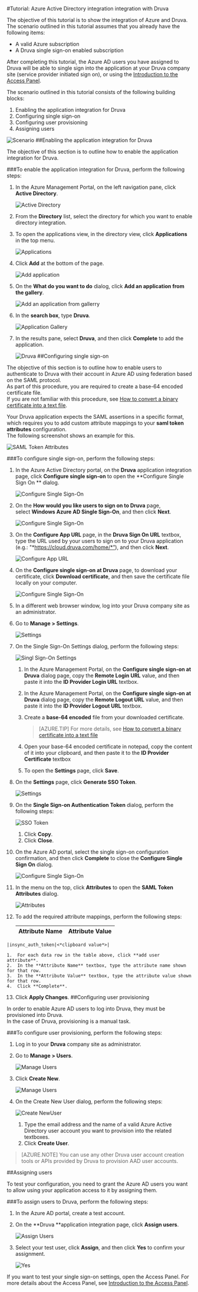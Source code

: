 <properties 
    pageTitle="Tutorial: Azure Active Directory integration integration with Druva | Windows Azure" 
    description="Learn how to use Druva with Azure Active Directory to enable single sign-on, automated provisioning, and more!" 
    services="active-directory" 
    authors="markusvi"  
    documentationCenter="na" 
    manager="stevenpo"/>
<tags
	ms.service="active-directory"
	ms.date="10/22/2015"
	wacn.date=""/>

#Tutorial: Azure Active Directory integration integration with Druva

The objective of this tutorial is to show the integration of Azure and Druva.  
The scenario outlined in this tutorial assumes that you already have the following items:

-   A valid Azure subscription
-   A Druva single sign-on enabled subscription

After completing this tutorial, the Azure AD users you have assigned to Druva will be able to single sign into the application at your Druva company site (service provider initiated sign on), or using the [Introduction to the Access Panel](/documentation/articles/active-directory-saas-access-panel-introduction).

The scenario outlined in this tutorial consists of the following building blocks:

1.  Enabling the application integration for Druva
2.  Configuring single sign-on
3.  Configuring user provisioning
4.  Assigning users

![Scenario](./media/active-directory-saas-druva-tutorial/IC795084.png "Scenario")
##Enabling the application integration for Druva

The objective of this section is to outline how to enable the application integration for Druva.

###To enable the application integration for Druva, perform the following steps:

1.  In the Azure Management Portal, on the left navigation pane, click **Active Directory**.

    ![Active Directory](./media/active-directory-saas-druva-tutorial/IC700993.png "Active Directory")

2.  From the **Directory** list, select the directory for which you want to enable directory integration.

3.  To open the applications view, in the directory view, click **Applications** in the top menu.

    ![Applications](./media/active-directory-saas-druva-tutorial/IC700994.png "Applications")

4.  Click **Add** at the bottom of the page.

    ![Add application](./media/active-directory-saas-druva-tutorial/IC749321.png "Add application")

5.  On the **What do you want to do** dialog, click **Add an application from the gallery**.

    ![Add an application from gallerry](./media/active-directory-saas-druva-tutorial/IC749322.png "Add an application from gallerry")

6.  In the **search box**, type **Druva**.

    ![Application Gallery](./media/active-directory-saas-druva-tutorial/IC795085.png "Application Gallery")

7.  In the results pane, select **Druva**, and then click **Complete** to add the application.

    ![Druva](./media/active-directory-saas-druva-tutorial/IC795086.png "Druva")
##Configuring single sign-on

The objective of this section is to outline how to enable users to authenticate to Druva with their account in Azure AD using federation based on the SAML protocol.  
As part of this procedure, you are required to create a base-64 encoded certificate file.  
If you are not familiar with this procedure, see [How to convert a binary certificate into a text file](http://youtu.be/PlgrzUZ-Y1o).

Your Druva application expects the SAML assertions in a specific format, which requires you to add custom attribute mappings to your **saml token attributes** configuration.  
The following screenshot shows an example for this.

![SAML Token Attributes](./media/active-directory-saas-druva-tutorial/IC795087.png "SAML Token Attributes")

###To configure single sign-on, perform the following steps:

1.  In the Azure Active Directory portal, on the **Druva** application integration page, click **Configure single sign-on** to open the **Configure Single Sign On ** dialog.

    ![Configure Single Sign-On](./media/active-directory-saas-druva-tutorial/IC795027.png "Configure Single Sign-On")

2.  On the **How would you like users to sign on to Druva** page, select **Windows Azure AD Single Sign-On**, and then click **Next**.

    ![Configure Single Sign-On](./media/active-directory-saas-druva-tutorial/IC795088.png "Configure Single Sign-On")

3.  On the **Configure App URL** page, in the **Druva Sign On URL** textbox, type the URL used by your users to sign on to your Druva application (e.g.: "*https://cloud.druva.com/home/*”), and then click **Next**.

    ![Configure App URL](./media/active-directory-saas-druva-tutorial/IC795089.png "Configure App URL")

4.  On the **Configure single sign-on at Druva** page, to download your certificate, click **Download certificate**, and then save the certificate file locally on your computer.

    ![Configure Single Sign-On](./media/active-directory-saas-druva-tutorial/IC795090.png "Configure Single Sign-On")

5.  In a different web browser window, log into your Druva company site as an administrator.

6.  Go to **Manage \> Settings**.

    ![Settings](./media/active-directory-saas-druva-tutorial/IC795091.png "Settings")

7.  On the Single Sign-On Settings dialog, perform the following steps:

    ![Singl Sign-On Settings](./media/active-directory-saas-druva-tutorial/IC795092.png "Singl Sign-On Settings")

    1.  In the Azure Management Portal, on the **Configure single sign-on at Druva** dialog page, copy the **Remote Login URL** value, and then paste it into the **ID Provider Login URL** textbox.
    2.  In the Azure Management Portal, on the **Configure single sign-on at Druva** dialog page, copy the **Remote Logout URL** value, and then paste it into the **ID Provider Logout URL** textbox.
    3.  Create a **base-64 encoded** file from your downloaded certificate.  

        >[AZURE.TIP] For more details, see [How to convert a binary certificate into a text file](http://youtu.be/PlgrzUZ-Y1o)

    4.  Open your base-64 encoded certificate in notepad, copy the content of it into your clipboard, and then paste it to the **ID Provider Certificate** textbox
    5.  To open the **Settings** page, click **Save**.

8.  On the **Settings** page, click **Generate SSO Token**.

    ![Settings](./media/active-directory-saas-druva-tutorial/IC795093.png "Settings")

9.  On the **Single Sign-on Authentication Token** dialog, perform the following steps:

    ![SSO Token](./media/active-directory-saas-druva-tutorial/IC795094.png "SSO Token")

    1.  Click **Copy**.
    2.  Click **Close**.

10. On the Azure AD portal, select the single sign-on configuration confirmation, and then click **Complete** to close the **Configure Single Sign On** dialog.

    ![Configure Single Sign-On](./media/active-directory-saas-druva-tutorial/IC795095.png "Configure Single Sign-On")

11. In the menu on the top, click **Attributes** to open the **SAML Token Attributes** dialog.

    ![Attributes](./media/active-directory-saas-druva-tutorial/IC795096.png "Attributes")

12. To add the required attribute mappings, perform the following steps:

	|Attribute Name|Attribute Value|
    |---|---|
<!-- deleted by customization
    |insync\_auth\_token|<*clipboard value*>|
-->
<!-- keep by customization: begin -->
    |insync_auth_token|<*clipboard value*>|
<!-- keep by customization: end -->

    1.  For each data row in the table above, click **add user attribute**.
    2.  In the **Attribute Name** textbox, type the attribute name shown for that row.
    3.  In the **Attribute Value** textbox, type the attribute value shown for that row.
    4.  Click **Complete**.

13. Click **Apply Changes**.
##Configuring user provisioning

In order to enable Azure AD users to log into Druva, they must be provisioned into Druva.  
In the case of Druva, provisioning is a manual task.

###To configure user provisioning, perform the following steps:

1.  Log in to your **Druva** company site as administrator.

2.  Go to **Manage \> Users**.

    ![Manage Users](./media/active-directory-saas-druva-tutorial/IC795097.png "Manage Users")

3.  Click **Create New**.

    ![Manage Users](./media/active-directory-saas-druva-tutorial/IC795098.png "Manage Users")

4.  On the Create New User dialog, perform the following steps:

    ![Create NewUser](./media/active-directory-saas-druva-tutorial/IC795099.png "Create NewUser")

    1.  Type the email address and the name of a valid Azure Active Directory user account you want to provision into the related textboxes.
    2.  Click **Create User**.

>[AZURE.NOTE] You can use any other Druva user account creation tools or APIs provided by Druva to provision AAD user accounts.

##Assigning users

To test your configuration, you need to grant the Azure AD users you want to allow using your application access to it by assigning them.

###To assign users to Druva, perform the following steps:

1.  In the Azure AD portal, create a test account.

2.  On the **Druva **application integration page, click **Assign users**.

    ![Assign Users](./media/active-directory-saas-druva-tutorial/IC795100.png "Assign Users")

3.  Select your test user, click **Assign**, and then click **Yes** to confirm your assignment.

    ![Yes](./media/active-directory-saas-druva-tutorial/IC767830.png "Yes")

If you want to test your single sign-on settings, open the Access Panel. For more details about the Access Panel, see [Introduction to the Access Panel](/documentation/articles/active-directory-saas-access-panel-introduction).
